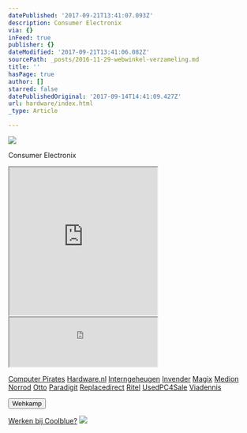```yaml
---
datePublished: '2017-09-21T13:41:07.093Z'
description: Consumer Electronix
via: {}
inFeed: true
publisher: {}
dateModified: '2017-09-21T13:41:06.082Z'
sourcePath: _posts/2016-11-29-webwinkel-verzameling.md
title: ''
hasPage: true
author: []
starred: false
datePublishedOriginal: '2017-09-14T14:41:09.427Z'
url: hardware/index.html
_type: Article

---
```

![](https://the-grid-user-content.s3-us-west-2.amazonaws.com/e4f5c7a1-5645-4150-88af-80872fdd68a7.jpg)

Consumer Electronix

<iframe src="https://the-grid.github.io/ed-userhtml/?g=eJy1V11vmzAUfc-vYEjNW8JX0nw0TtV1nVap6_bQh_UpMnADVoxBxhmppv33XQzpaNe0qQZRhLHB955z7HsvXnz49O3y7v77lRGrhC97i30DNMTGqttcPXBY9kL20_jVM_CX0N2gYKGK54Yztu1sd6aHY2BRrHBMD-FA7zcaqWcv_DR8WPZ6C2rEEtbEjJXK5pZVFMXwIoA8ZBICNRTcNBSVEShirnxOxcZcLlgSGbkMnszx04TK8n3rOqER5JYI_RWrblUMkWShVTCxAS4oTSyKLga1j0xEpkE5evhy9_XGUFuVSkbRsYZKzIpaxaLmhB0De34qQ5Bz-wxBWXRpHKDDmU99OgzSpBsyewddElHBUEkaAl6CDcihAGWdB8QZn47sPk2ys4RMnbE7nekOJY7nTU4d3ZFEN1vSGXvYZRLyvPOVRNMgBVVQglMogFJkZo9Wjruq-K5qwifu54727SOCrrn6QNWAaWSdMNnbb43HIRpBrDh0lkj29o-k4TZpuEfQyBFWhoAEyEymkaRJQhEjL7OJFXAWbKrreUacviJbyfs5GXmO3V-Tux83fRwgpZ0T7wI3Jf4rjnp-X9AEyMeUD24hLMDvSCG0j87-f6HHry50gJG3zfM4zergZCKE3ZDm2a4MU9fzZpNGoN4WxSDIXwlXQwInpkjXKedpgZ4vmw6WRhvSNDB3HAYBCMzcPEuZ0PDqNF6LlMVZqdHYGz1TKAzfpdBTJy1p1DTaokrHVjjXHdleXeEc96Xq1hBqe5xQIQjB8hCoDsNWouyvyRbK4OFIOyDSeOyM39QIq_R7RLraZaAFaEUfqKx1nIRwj2J5jiCGbQRC5-j6M8Gd2W4juK6fvNgMst5bulQ-QDW9tCLRM_AdS_WQyrIqILgy_2VMRFqn0dSbHPc99Y8w93uLrahR4-tQhUyuh7HYF3Ga4LO5g5O55-eeFUj8QGI_QY_ajsPx0WT0QkmuzeTpVgZwtB1DAyfmxJ2a9UmNmDPbNCrYxLRN6zFTWtVhDU-A-kD4B5Vzx10" height="300" style=""></iframe>

<iframe src="https://the-grid.github.io/ed-userhtml/?g=eJyNkDEPwiAQhXd-BbLrUatRK-2izjq4OFJAIVLbUKwa438XSV2cvOUl38u9vDs2WG9X-8Nug7WvbIHYVxSXQaDX1j-sKpA0HX4iHKbi9-HNSK8znEwpbe7LiLUyJ-0Di-hD0Cuk9OsIMY61U8ecaO-bDKBxx5G-gLBGnEHwKnhZEpZtWrYpCKe4N52KlCaJDdZsQgpmqhNunfiNaeurE-rvHBwPyMlsPCd985wsKMFl7aRyOaEECgY8FGdQ1vIRHxL_8wbVPF1G" height="100" style=""></iframe>

[Computer Pirates][0]
[Hardware.nl][1]
[Interngeheugen][2]
[Invender][3]
[Magix][4]
[Medion][5]
[Norrod][6]
[Otto][7]
[Paradigit][8]
[Replacedirect][9]
[Ritel][10]
[UsedPC4Sale][11]
[Viadennis][12]

<button data-role="cta" style="">Wehkamp</button>

[Werken bij Coolblue?][13]
![](https://the-grid-user-content.s3-us-west-2.amazonaws.com/d4d8e480-281e-41f8-a31e-4427722137e0.png)

[0]: http://www.computerpirates.com/
[1]: http://www.hardware.nl/
[2]: http://www.interngeheugen.com/tt/?tt=2902_12_133761_Interngeheugen&r=%2F
[3]: http://www.invender.nl/ttiv/index.php?tt=352_12_133761_Invender&r=%2F
[4]: http://www.magix.com/ap/tradetracker/?tt=2074_12_133761_Magix&r=%2F
[5]: http://tc.tradetracker.net/?c=3452&m=12&a=133761
[6]: http://www.norrod.nl/tt/index.aspx?tt=23396_12_133761_Norrod&r=%2F
[7]: http://www.otto.nl/
[8]: http://www.paradigit.nl/tt/index.aspx?tt=5043_12_133761_Paradigit&r=%2F
[9]: http://www.replacedirect.nl/
[10]: http://www.ritel.nl/telecom/?tt=668_12_133761_Ritel&r=%2F
[11]: http://tc.tradetracker.net/?c=20400&m=12&a=133761&r=UsedPC4sale&u=%2F
[12]: http://www.viadennis.nl/computer/?tt=15804_12_133761_Viadennis&r=%2F
[13]: http://prf.hn/click/camref:1100l3bs3/creativeref:1011l11074